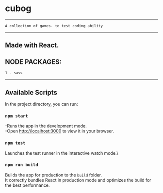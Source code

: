 # cubog
----------
    A collection of games. to test coding ability
----------
Made with React.
----------
## NODE PACKAGES:

    1 - sass 
----------

## Available Scripts
In the project directory, you can run:
### `npm start`
-Runs the app in the development mode.\
-Open [http://localhost:3000](http://localhost:3000) to view it in your browser.

### `npm test`
Launches the test runner in the interactive watch mode.\

### `npm run build`
Builds the app for production to the `build` folder.\
It correctly bundles React in production mode and optimizes the build for the best performance.